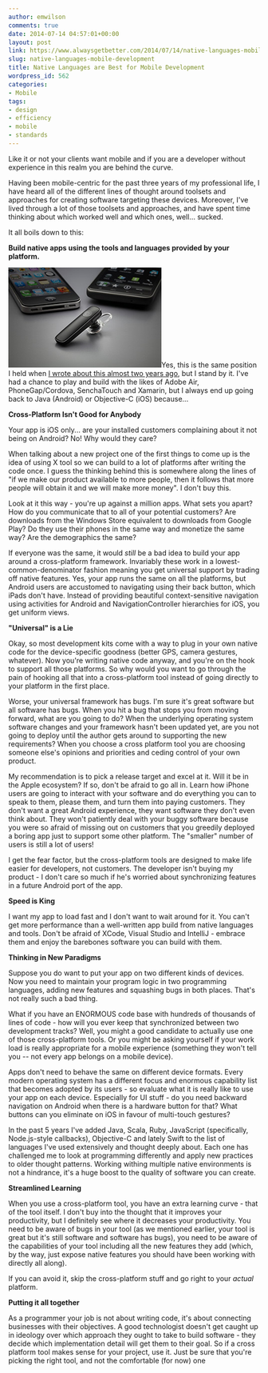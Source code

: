 ```yaml
---
author: emwilson
comments: true
date: 2014-07-14 04:57:01+00:00
layout: post
link: https://www.alwaysgetbetter.com/2014/07/14/native-languages-mobile-development/
slug: native-languages-mobile-development
title: Native Languages are Best for Mobile Development
wordpress_id: 562
categories:
- Mobile
tags:
- design
- efficiency
- mobile
- standards
---
```


Like it or not your clients want mobile and if you are a developer without experience in this realm you are behind the curve.

Having been mobile-centric for the past three years of my professional life, I have heard all of the different lines of thought around toolsets and approaches for creating software targeting these devices. Moreover, I've lived through a lot of those toolsets and approaches, and have spent time thinking about which worked well and which ones, well... sucked.

It all boils down to this:

**Build native apps using the tools and languages provided by your platform.**

[![](/images/2014/07/plantronicsmarque_2blackandroidiphone.jpg)](https://www.flickr.com/photos/40899823@N02/8178621076)Yes, this is the same position I held when [I wrote about this almost two years ago](/blog/2012/09/10/observations-mobile-development/), but I stand by it. I've had a chance to play and build with the likes of Adobe Air, PhoneGap/Cordova, SenchaTouch and Xamarin, but I always end up going back to Java (Android) or Objective-C (iOS) because...

**Cross-Platform Isn't Good for Anybody**

Your app is iOS only... are your installed customers complaining about it not being on Android? No! Why would they care?

When talking about a new project one of the first things to come up is the idea of using X tool so we can build to a lot of platforms after writing the code once. I guess the thinking behind this is somewhere along the lines of "if we make our product available to more people, then it follows that more people will obtain it and we will make more money". I don't buy this.

Look at it this way - you're up against a million apps. What sets you apart? How do you communicate that to all of your potential customers? Are downloads from the Windows Store equivalent to downloads from Google Play? Do they use their phones in the same way and monetize the same way? Are the demographics the same?

If everyone was the same, it would _still_ be a bad idea to build your app around a cross-platform framework. Invariably these work in a lowest-common-denominator fashion meaning you get universal support by trading off native features. Yes, your app runs the same on all the platforms, but Android users are accustomed to navigating using their back button, which iPads don't have. Instead of providing beautiful context-sensitive navigation using activities for Android and NavigationController hierarchies for iOS, you get uniform views.

**"Universal" is a Lie**

Okay, so most development kits come with a way to plug in your own native code for the device-specific goodness (better GPS, camera gestures, whatever). Now you're writing native code anyway, and you're on the hook to support all those platforms. So why would you want to go through the pain of hooking all that into a cross-platform tool instead of going directly to your platform in the first place.

Worse, your universal framework has bugs. I'm sure it's great software but all software has bugs. When you hit a bug that stops you from moving forward, what are you going to do? When the underlying operating system software changes and your framework hasn't been updated yet, are you not going to deploy until the author gets around to supporting the new requirements? When you choose a cross platform tool you are choosing someone else's opinions and priorities and ceding control of your own product.

My recommendation is to pick a release target and excel at it. Will it be in the Apple ecosystem? If so, don't be afraid to go all in. Learn how iPhone users are going to interact with your software and do everything you can to speak to them, please them, and turn them into paying customers. They don't want a great Android experience, they want software they don't even think about. They won't patiently deal with your buggy software because you were so afraid of missing out on customers that you greedily deployed a boring app just to support some other platform. The "smaller" number of users is still a lot of users!

I get the fear factor, but the cross-platform tools are designed to make life easier for developers, not customers. The developer isn't buying my product - I don't care so much if he's worried about synchronizing features in a future Android port of the app.

**Speed is King**

I want my app to load fast and I don't want to wait around for it. You can't get more performance than a well-written app build from native languages and tools. Don't be afraid of XCode, Visual Studio and IntelliJ - embrace them and enjoy the barebones software you can build with them.

**Thinking in New Paradigms**

Suppose you do want to put your app on two different kinds of devices. Now you need to maintain your program logic in two programming languages, adding new features and squashing bugs in both places. That's not really such a bad thing.

What if you have an ENORMOUS code base with hundreds of thousands of lines of code - how will you ever keep that synchronized between two development tracks? Well, you might a good candidate to actually use one of those cross-platform tools. Or you might be asking yourself if your work load is really appropriate for a mobile experience (something they won't tell you -- not every app belongs on a mobile device).

Apps don't need to behave the same on different device formats. Every modern operating system has a different focus and enormous capability list that becomes adopted by its users - so evaluate what it is really like to use your app on each device. Especially for UI stuff - do you need backward navigation on Android when there is a hardware button for that? What buttons can you eliminate on iOS in favour of multi-touch gestures?

In the past 5 years I've added Java, Scala, Ruby, JavaScript (specifically, Node.js-style callbacks), Objective-C and lately Swift to the list of languages I've used extensively and thought deeply about. Each one has challenged me to look at programming differently and apply new practices to older thought patterns. Working withing multiple native environments is not a hindrance, it's a huge boost to the quality of software you can create.

**Streamlined Learning**

When you use a cross-platform tool, you have an extra learning curve - that of the tool itself. I don't buy into the thought that it improves your productivity, but I definitely see where it decreases your productivity. You need to be aware of bugs in your tool (as we mentioned earlier, your tool is great but it's still software and software has bugs), you need to be aware of the capabilities of your tool including all the new features they add (which, by the way, just expose native features you should have been working with directly all along).

If you can avoid it, skip the cross-platform stuff and go right to your _actual_ platform.

**Putting it all together**

As a programmer your job is not about writing code, it's about connecting businesses with their objectives. A good technologist doesn't get caught up in ideology over which approach they ought to take to build software - they decide which implementation detail will get them to their goal. So if a cross platform tool makes sense for your project, use it. Just be sure that you're picking the right tool, and not the comfortable (for now) one
